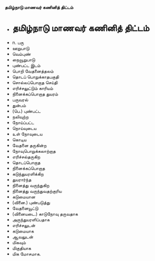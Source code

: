 **தமிழ்நாடு மாணவர் கணினித் திட்டம்**
- # தமிழ்நாடு மாணவர் கணினித் திட்டம்
- n. பரு
- ஊறுபாடு
- வெம்புண்
- நைவூறுபாடு
- புண்பட்ட இடம்
- பொறி வேதனைத்தலம்
- தொடப் பொறுக்காதபகுதி
- சொல்லப்பொறாத செய்தி
- எரிச்சலுட்டும் காரியம்
- நினைக்கப்பொறாத துயரம்
- பருவரல்
- துன்பம்
- (பெ.) புண்பட்ட
- நலிவுற்ற
- நோய்ப்பட்ட
- நொய்வுடைய
- உள் நோவுடைய
- கொடிய
- வேதனை தருகின்ற
- நோவுபொறுக்கலாற்றாத
- எரிச்சல்தருகிற
- தொடப்பொறாத
- நினைக்கப்பொறாத
- கடுந்துயரளிக்கிற
- துயரார்ந்த
- நினைத்து வருந்துகிற
- நினைத்து வருந்துவதற்குரிய
- கடுமையான
- (வினை.) புண்படுத்து
- வேதனையூட்டு
- (வினையடை.) காடுநோவு தருவதாக
- அருந்துயரளிப்பதாக
- எரிச்சலுடன்
- கடுமையாக
- ஆவலுடன்
- மிகவும்
- மிகுதியாக
- மிக மோசமாக.

